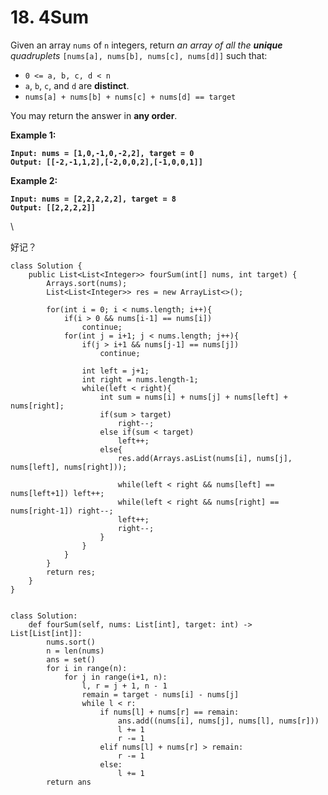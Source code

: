 # 18. 4Sum

Given an array `nums` of `n` integers, return _an array of all the **unique** quadruplets_ `[nums[a], nums[b], nums[c], nums[d]]` such that:

* `0 <= a, b, c, d < n`
* `a`, `b`, `c`, and `d` are **distinct**.
* `nums[a] + nums[b] + nums[c] + nums[d] == target`

You may return the answer in **any order**.

&#x20;

**Example 1:**

<pre><code><strong>Input: nums = [1,0,-1,0,-2,2], target = 0
</strong><strong>Output: [[-2,-1,1,2],[-2,0,0,2],[-1,0,0,1]]
</strong></code></pre>

**Example 2:**

<pre><code><strong>Input: nums = [2,2,2,2,2], target = 8
</strong><strong>Output: [[2,2,2,2]]
</strong></code></pre>

\


好记？

```
class Solution {
    public List<List<Integer>> fourSum(int[] nums, int target) {
        Arrays.sort(nums);
        List<List<Integer>> res = new ArrayList<>();
        
        for(int i = 0; i < nums.length; i++){
            if(i > 0 && nums[i-1] == nums[i])
                continue;
            for(int j = i+1; j < nums.length; j++){
                if(j > i+1 && nums[j-1] == nums[j])
                    continue;
                
                int left = j+1;
                int right = nums.length-1;
                while(left < right){
                    int sum = nums[i] + nums[j] + nums[left] + nums[right];
                    if(sum > target)
                        right--;
                    else if(sum < target)
                        left++;
                    else{
                        res.add(Arrays.asList(nums[i], nums[j], nums[left], nums[right]));
                        
                        while(left < right && nums[left] == nums[left+1]) left++;
                        while(left < right && nums[right] == nums[right-1]) right--;
                        left++;
                        right--;
                    }
                }
            }
        }
        return res;
    }
}


class Solution:
    def fourSum(self, nums: List[int], target: int) -> List[List[int]]:
        nums.sort()
        n = len(nums)
        ans = set()
        for i in range(n):
            for j in range(i+1, n):
                l, r = j + 1, n - 1
                remain = target - nums[i] - nums[j]
                while l < r:
                    if nums[l] + nums[r] == remain:
                        ans.add((nums[i], nums[j], nums[l], nums[r]))
                        l += 1
                        r -= 1
                    elif nums[l] + nums[r] > remain:
                        r -= 1
                    else:
                        l += 1
        return ans
```
